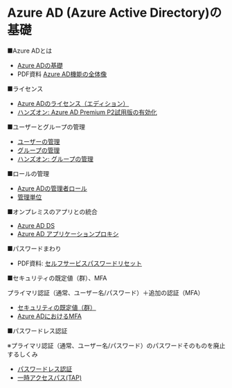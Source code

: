 # Azure AD (Azure Active Directory)の基礎

■Azure ADとは

- [Azure ADの基礎](../../AzureAD/azure-ad.md)
- PDF資料 [Azure AD機能の全体像](../pdf/mod1/Azure%20AD機能.pdf)

■ライセンス

- [Azure ADのライセンス（エディション）](../../AzureAD/license.md)
- [ハンズオン: Azure AD Premium P2試用版の有効化](../../AzureAD/activate-p2.md)

■ユーザーとグループの管理

- [ユーザーの管理](../../AzureAD/user.md)
- [グループの管理](../../AzureAD/group.md)
- [ハンズオン: グループの管理](../../AzureAD/handson/group.md)

■ロールの管理

- [Azure ADの管理者ロール](../../AzureAD/role.md)
- [管理単位](../../AzureAD/administrative-units.md)

■オンプレミスのアプリとの統合

- [Azure AD DS](../../AzureAD/aadds.md)
- [Azure AD アプリケーションプロキシ](../../AzureAD/app-proxy.md)

■パスワードまわり

- PDF資料: [セルフサービスパスワードリセット](../../AzureAD/セルフサービス%20パスワード%20リセット.pdf)

■セキュリティの既定値（群）、MFA

プライマリ認証（通常、ユーザー名/パスワード）＋追加の認証（MFA）

- [セキュリティの既定値（群）](../../AzureAD/security-defaults.md)
- [Azure ADにおけるMFA](../../AzureAD/mfa.md)

■パスワードレス認証

※プライマリ認証（通常、ユーザー名/パスワード）のパスワードそのものを廃止するしくみ

- [パスワードレス認証](../../AzureAD/passwordless.md)
- [一時アクセスパス(TAP)](../../AzureAD/tap.md)
